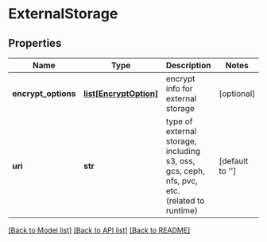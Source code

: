 # ExternalStorage

## Properties
Name | Type | Description | Notes
------------ | ------------- | ------------- | -------------
**encrypt_options** | [**list[EncryptOption]**](EncryptOption.md) | encrypt info for external storage | [optional] 
**uri** | **str** | type of external storage, including s3, oss, gcs, ceph, nfs, pvc, etc. (related to runtime) | [default to '']

[[Back to Model list]](../README.md#documentation-for-models) [[Back to API list]](../README.md#documentation-for-api-endpoints) [[Back to README]](../README.md)


